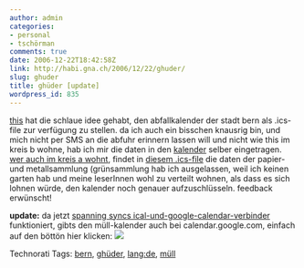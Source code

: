 ```yaml
---
author: admin
categories:
- personal
- tschörman
comments: true
date: 2006-12-22T18:42:58Z
link: http://habi.gna.ch/2006/12/22/ghuder/
slug: ghuder
title: ghüder [update]
wordpress_id: 835
---
```


[this](http://www.borniert.com/2006/12/20/ghuder/) hat die schlaue idee gehabt, den abfallkalender der stadt bern als .ics-file zur verfügung zu stellen.
da ich auch ein bisschen knausrig bin, und mich nicht per SMS an die abfuhr erinnern lassen will und nicht wie this im kreis b wohne, hab ich mir die daten in den [kalender](http://apple.com/ical) selber eingetragen. [wer auch im kreis a wohnt](http://www.bern.ch/leben_in_bern/wohnen/abfaelle/kehricht/abfuhrdaten/), findet in [diesem .ics-file](http://habi.gna.ch/wp-content/uploads/2006/12/ghueder-kreisa.ics) die daten der papier- und metallsammlung (grünsammlung hab ich ausgelassen, weil ich keinen garten hab und meine leserInnen wohl zu verteilt wohnen, als dass es sich lohnen würde, den kalender noch genauer aufzuschlüsseln.
feedback erwünscht!


**update:** da jetzt [spanning syncs ical-und-google-calendar-verbinder](http://spanningsync.com/) funktioniert, gibts den müll-kalender auch bei calendar.google.com, einfach auf den böttön hier klicken: [![](http://www.google.com/calendar/images/ext/gc_button1_de.gif)](http://www.google.com/calendar/render?cid=udiqdhh922vhqr9b74enueor18%40group.calendar.google.com)



Technorati Tags: [bern](http://www.technorati.com/tag/bern), [ghüder](http://www.technorati.com/tag/ghüder), [lang:de](http://www.technorati.com/tag/lang:de), [müll](http://www.technorati.com/tag/müll)
